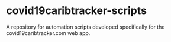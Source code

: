 # covid19caribtracker-scripts
A repository for automation scripts developed specifically for the covid19caribtracker.com web app.
